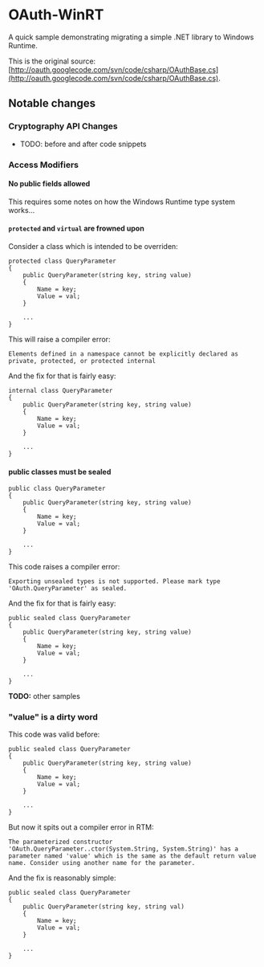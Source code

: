 # OAuth-WinRT

A quick sample demonstrating migrating a simple .NET library to Windows Runtime.

This is the original source: [http://oauth.googlecode.com/svn/code/csharp/OAuthBase.cs](http://oauth.googlecode.com/svn/code/csharp/OAuthBase.cs).

## Notable changes

### Cryptography API Changes

 - TODO: before and after code snippets
 
### Access Modifiers

#### No public fields allowed

This requires some notes on how the Windows Runtime type system works...

#### `protected` and `virtual` are frowned upon

Consider a class which is intended to be overriden:

    protected class QueryParameter
    {
        public QueryParameter(string key, string value)
        {
            Name = key;
            Value = val;
        }

        ...
    }

This will raise a compiler error:

    Elements defined in a namespace cannot be explicitly declared as private, protected, or protected internal

And the fix for that is fairly easy:

    internal class QueryParameter
    {
        public QueryParameter(string key, string value)
        {
            Name = key;
            Value = val;
        }

        ...
    }

#### public classes must be sealed

    public class QueryParameter
    {
        public QueryParameter(string key, string value)
        {
            Name = key;
            Value = val;
        }

        ...
    }

This code raises a compiler error:

    Exporting unsealed types is not supported. Please mark type 'OAuth.QueryParameter' as sealed.

And the fix for that is fairly easy:

    public sealed class QueryParameter
    {
        public QueryParameter(string key, string value)
        {
            Name = key;
            Value = val;
        }

        ...
    }

**TODO:** other samples

### "value" is a dirty word

This code was valid before:

    public sealed class QueryParameter
    {
        public QueryParameter(string key, string value)
        {
            Name = key;
            Value = val;
        }

        ...
    }

But now it spits out a compiler error in RTM:

    The parameterized constructor 'OAuth.QueryParameter..ctor(System.String, System.String)' has a parameter named 'value' which is the same as the default return value name. Consider using another name for the parameter.

And the fix is reasonably simple:

    public sealed class QueryParameter
    {
        public QueryParameter(string key, string val)
        {
            Name = key;
            Value = val;
        }

        ...
    }